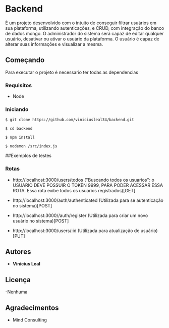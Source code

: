 # Backend

É um projeto desenvolvido com o intuito de conseguir filtrar usuários em sua plataforma, utilizando autenticações, e CRUD, com integração do banco de dados mongo.
O administrador do sistema será capaz de editar qualquer usuário, desativar ou ativar o usuário da plataforma.
O usuário é capaz de alterar suas informações e visualizar a mesma.
## Começando

Para executar o projeto é necessario ter todas as dependencias

### Requisitos

 - Node

 
### Iniciando 
```
$ git clone https://github.com/viniciusleal34/backend.git
```
```
$ cd backend
```
```
$ npm install
```
```
$ nodemon /src/index.js 
```


##Exemplos de testes

### Rotas

 - http://localhost:3000/users/todos ("Buscando todos os usuarios":
 o USUARIO DEVE POSSUIR O TOKEN 9999, PARA PODER ACESSAR ESSA ROTA. Essa rota exibe todos os usuarios registrados)[GET]
 
 - http://localhost:3000/auth/authenticated (Utilizada para se autenticação no sistema)[POST]
 
 - http://localhost:3000//auth/register (Utilizada para criar um novo usuário no sistema)[POST]
 
 - http://localhost:3000/users/:id (Utilizada para atualização de usuário) [PUT]
 
 



## Autores

* **Vinicius Leal**

## Licença
 
 -Nenhuma

## Agradecimentos

* Mind Consulting
